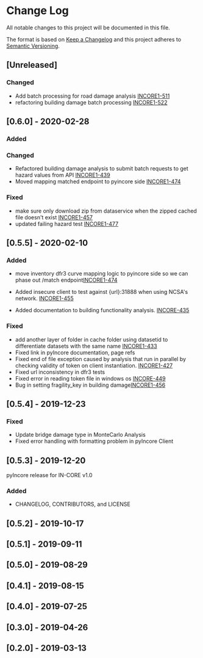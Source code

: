 # Change Log

All notable changes to this project will be documented in this file.

The format is based on [Keep a Changelog](http://keepachangelog.com/)
and this project adheres to [Semantic Versioning](http://semver.org/).

## [Unreleased]

### Changed
- Add batch processing for road damage analysis [INCORE1-511](https://opensource.ncsa.illinois.edu/jira/browse/INCORE1-511)
- refactoring building damage batch processing [INCORE1-522](https://opensource.ncsa.illinois.edu/jira/browse/INCORE1-522)

## [0.6.0] - 2020-02-28

### Added

### Changed
- Refactored building damage analysis to submit batch requests to get hazard values from API [INCORE1-439](https://opensource.ncsa.illinois.edu/jira/browse/INCORE1-439)
- Moved mapping matched endpoint to pyincore side [INCORE1-474](https://opensource.ncsa.illinois.edu/jira/browse/INCORE1-474)
### Fixed
- make sure only download zip from dataservice when the zipped cached file doesn't exist [INCORE1-457](https://opensource.ncsa.illinois.edu/jira/browse/INCORE1-457)
- updated failing hazard test [INCORE1-477](https://opensource.ncsa.illinois.edu/jira/browse/INCORE1-477)

## [0.5.5] - 2020-02-10

### Added
- move inventory dfr3 curve mapping logic to pyincore side so we can phase out /match endpoint[INCORE1-474](https://opensource.ncsa.illinois.edu/jira/browse/INCORE1-474)

- Added insecure client to test against {url}:31888 when using NCSA's network. [INCORE1-455](https://opensource.ncsa.illinois.edu/jira/browse/INCORE1-455)
- Added documentation to building functionality analysis. [INCORE-435](https://opensource.ncsa.illinois.edu/jira/browse/INCORE1-435)

### Fixed

- add another layer of folder in cache folder using datasetid to differentiate 
datasets with the same name [INCORE1-433](https://opensource.ncsa.illinois.edu/jira/browse/INCORE1-433)
- Fixed link in pyIncore documentation, page refs
- Fixed end of file exception caused by analysis that run in parallel by checking validity of token on client instantiation. [INCORE1-427](https://opensource.ncsa.illinois.edu/jira/browse/INCORE1-427)
- Fixed url inconsistency in dfr3 tests
- Fixed error in reading token file in windows os [INCORE-449](https://opensource.ncsa.illinois.edu/jira/browse/INCORE1-449)
- Bug in setting fragility_key in building damage[INCORE1-456](https://opensource.ncsa.illinois.edu/jira/browse/INCORE1-456)

## [0.5.4] - 2019-12-23

### Fixed

- Update bridge damage type in MonteCarlo Analysis
- Fixed error handling with formatting problem in pyIncore Client

## [0.5.3] - 2019-12-20
pyIncore release for IN-CORE v1.0

### Added

- CHANGELOG, CONTRIBUTORS, and LICENSE

## [0.5.2] - 2019-10-17

## [0.5.1] - 2019-09-11

## [0.5.0] - 2019-08-29

## [0.4.1] - 2019-08-15

## [0.4.0] - 2019-07-25

## [0.3.0] - 2019-04-26

## [0.2.0] - 2019-03-13


